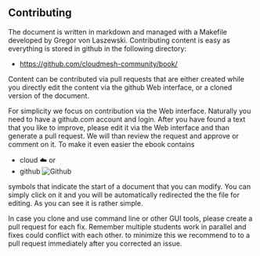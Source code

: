 ## Contributing

The document is written in markdown and managed with a Makefile
developed by Gregor von Laszewski. Contributing  content is easy as
everything is stored in github in the following directory:

* <https://github.com/cloudmesh-community/book/>

Content can be contributed via pull requests that are either created
while you directly edit the content via the github Web interface, or a
cloned version of the document. 

For simplicity we focus on contribution via the Web interface. Naturally
you need to have a github.com account and login. After you have found a
text that you like to improve, please edit it via the Web interface and
than generate a pull request. We will than review the request and
approve or comment on it. To make it even easier the ebook contains 

* cloud :cloud: or 
* github ![Github](images/github.png) 

symbols that
indicate the start of a document that you can modify. You can simply
click on it and you will be automatically redirected the the file for
editing. As you can see it is rather simple.

In case you clone and use command line or other GUI tools, please
create a pull request for each fix. Remember multiple students work in
parallel and fixes could conflict with each other. to minimize this
we recommend to to a pull request immediately after you corrected an
issue.
